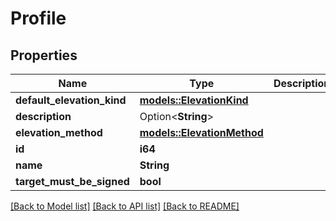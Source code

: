 # Profile

## Properties

Name | Type | Description | Notes
------------ | ------------- | ------------- | -------------
**default_elevation_kind** | [**models::ElevationKind**](ElevationKind.md) |  | 
**description** | Option<**String**> |  | [optional]
**elevation_method** | [**models::ElevationMethod**](ElevationMethod.md) |  | 
**id** | **i64** |  | 
**name** | **String** |  | 
**target_must_be_signed** | **bool** |  | 

[[Back to Model list]](../README.md#documentation-for-models) [[Back to API list]](../README.md#documentation-for-api-endpoints) [[Back to README]](../README.md)


